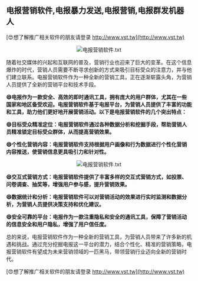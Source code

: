## **电报营销软件,电报暴力发送,电报营销,电报群发机器人**

[😍想了解推广相关软件的朋友请登录 http://www.vst.tw](http://www.vst.tw)

 <center><img src="https://vst.tw/MP4/tuiguang/png/1.png" alt="电报营销软件.txt"></center>

随着社交媒体的兴起和互联网的普及，营销行业也迎来了巨大的变革。在这个信息爆炸的时代，营销人员需要不断寻求创新的方式来吸引目标受众的注意力，并与他们建立联系。电报营销软件作为一种全新的营销工具，正在逐渐崭露头角，为营销人员提供了全新的营销平台和技术手段。

**😄电报作为一款安全、高效的即时通讯工具，拥有庞大的用户群体，尤其在一些国家和地区备受欢迎。电报营销软件基于电报平台，为营销人员提供了丰富的功能和工具，助力他们更好地开展营销活动。以下是电报营销软件的几个突出特点：**

**😄目标受众精准定位：电报营销软件通过各种数据分析和挖掘手段，帮助营销人员精准锁定目标受众群体，从而提高营销效果。**

**😄个性化营销内容：电报营销软件支持根据用户画像和行为数据进行个性化营销内容推送，使营销信息更具吸引力和针对性。**

 <center><img src="https://vst.tw/MP4/tuiguang/png/8.png" alt="电报营销软件.txt"></center>

**😄交互式营销方式：电报营销软件提供了丰富多样的交互式营销方式，如投票、问卷调查、抽奖等，增强用户参与感，提升营销效果。**

**😄数据统计和分析：电报营销软件可以对营销活动的效果进行实时监测和数据分析，为营销人员提供决策支持和优化建议。**

**😄安全可靠的平台：电报作为一款注重隐私和安全的通讯工具，保障了营销活动的信息安全和用户隐私，增强了用户信任度。**

总的来说，电报营销软件作为一种全新的营销工具，为营销人员带来了许多新的机遇和挑战。通过充分挖掘电报这一平台的潜力，结合个性化、精准的营销策略，电报营销软件有望成为未来营销领域的一匹黑马，带领营销行业迈向全新的营销时代。

[😍想了解推广相关软件的朋友请登录 http://www.vst.tw](http://www.vst.tw)




